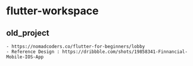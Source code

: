 # flutter-workspace
## old_project
    - https://nomadcoders.co/flutter-for-beginners/lobby
    - Reference Design : https://dribbble.com/shots/19858341-Finnancial-Mobile-IOS-App
